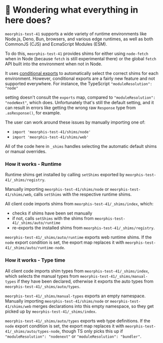# 👋 Wondering what everything in here does?

`meorphis-test-41` supports a wide variety of runtime environments like Node.js, Deno, Bun, browsers, and various
edge runtimes, as well as both CommonJS (CJS) and EcmaScript Modules (ESM).

To do this, `meorphis-test-41` provides shims for either using `node-fetch` when in Node (because `fetch` is still experimental there) or the global `fetch` API built into the environment when not in Node.

It uses [conditional exports](https://nodejs.org/api/packages.html#conditional-exports) to
automatically select the correct shims for each environment. However, conditional exports are a fairly new
feature and not supported everywhere. For instance, the TypeScript `"moduleResolution": "node"`

setting doesn't consult the `exports` map, compared to `"moduleResolution": "nodeNext"`, which does.
Unfortunately that's still the default setting, and it can result in errors like
getting the wrong raw `Response` type from `.asResponse()`, for example.

The user can work around these issues by manually importing one of:

- `import 'meorphis-test-41/shims/node'`
- `import 'meorphis-test-41/shims/web'`

All of the code here in `_shims` handles selecting the automatic default shims or manual overrides.

### How it works - Runtime

Runtime shims get installed by calling `setShims` exported by `meorphis-test-41/_shims/registry`.

Manually importing `meorphis-test-41/shims/node` or `meorphis-test-41/shims/web`, calls `setShims` with the respective runtime shims.

All client code imports shims from `meorphis-test-41/_shims/index`, which:

- checks if shims have been set manually
- if not, calls `setShims` with the shims from `meorphis-test-41/_shims/auto/runtime`
- re-exports the installed shims from `meorphis-test-41/_shims/registry`.

`meorphis-test-41/_shims/auto/runtime` exports web runtime shims.
If the `node` export condition is set, the export map replaces it with `meorphis-test-41/_shims/auto/runtime-node`.

### How it works - Type time

All client code imports shim types from `meorphis-test-41/_shims/index`, which selects the manual types from `meorphis-test-41/_shims/manual-types` if they have been declared, otherwise it exports the auto types from `meorphis-test-41/_shims/auto/types`.

`meorphis-test-41/_shims/manual-types` exports an empty namespace.
Manually importing `meorphis-test-41/shims/node` or `meorphis-test-41/shims/web` merges declarations into this empty namespace, so they get picked up by `meorphis-test-41/_shims/index`.

`meorphis-test-41/_shims/auto/types` exports web type definitions.
If the `node` export condition is set, the export map replaces it with `meorphis-test-41/_shims/auto/types-node`, though TS only picks this up if `"moduleResolution": "nodenext"` or `"moduleResolution": "bundler"`.
